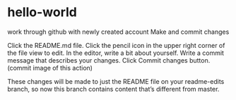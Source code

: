 # hello-world
work through github with newly created account
Make and commit changes

Click the README.md file.
Click the  pencil icon in the upper right corner of the file view to edit.
In the editor, write a bit about yourself.
Write a commit message that describes your changes.
Click Commit changes button.
(commit image of this action)

These changes will be made to just the README file on your readme-edits branch, so now this branch contains content that’s different from master.
